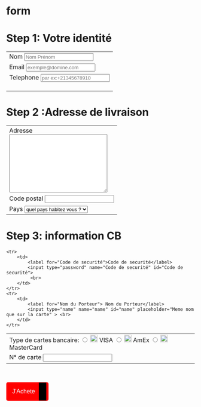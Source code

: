 # form
<!DOCTYPE html>
<html lang="en">
<head>
    <meta charset="UTF-8">
    <meta http-equiv="X-UA-Compatible" content="IE=edge">
    <meta name="viewport" content="width=device-width, initial-scale=1.0">
    <link rel="stylesheet" href="formulaire talbeau.css">
    <title>Formulaire de vente </title>
    <style>
      .button{
        display: inline-flex;
        height: 50px;
        background-color: red;
        border: none;
        outline: none;
        overflow: hidden;
        border-radius: 5px;
        font-size:16px;
        font-weight: 500;
        cursor: pointer;
      }
      .button:hover{
        background-color: darkgreen;
      }
      .button:active{
        background-color: rgb(31, 29, 161);
      }
      .button__text,.button__icon{
        display: inline-flex ;
        align-items: center;
        padding: 0 10px;
        height: 100%;
        color: aliceblue;
      }
      .button__icon{ 
        font-size: 1,5em;
        background-color: black;
      }
    </style>
</head>
<body>
  <h1> Step 1: Votre identité</h1>
  <table>
   <tr>
       <td>
        <label for="name"> Nom</label>
        <input type="name" name="name"id="name" placeholder="Nom Prénom"> <br>
       </td>
   </tr>
   <tr>
       <td>
         <label for="email"> Email </label>
         <input type="email"name="email"placeholder="exemple@domine.com"><br>
       </td>
  </tr>
  <tr>
      <td>
         <label for="tel">Telephone</label>
         <input type="tel"name="telephone"placeholder="par ex:+21345678910"> <br> <br>
        </td>
  </tr>
</table>

<h1>Step 2 :Adresse de livraison</h1>
<table>
    <tr>
        <td>
         <label for="Adresse">Adresse</label><br>
          <textarea name="Adresse" id="Adresse" cols="30" rows="10"></textarea> <br>
        </td>  
    </tr>
    <tr>
        <td>
          <label for="Code postal"> Code postal </label>
         <input type="code postal" name="code postal" id="code postal"> <br>
        </td>
    </tr>
    <tr>
        <td>
          <label for="pays"> Pays </label>
          <select name="pays">
            <option value="pays" selected="selected"> quel pays habitez vous ? </option>

            <option value="Afghanistan">Afghanistan </option>
            <option value="Afrique_Centrale">Afrique_Centrale </option>
            <option value="Afrique_du_sud">Afrique_du_Sud </option>
            <option value="Albanie">Albanie </option>
            <option value="Algerie">Algerie </option>
            <option value="Allemagne">Allemagne </option>
            <option value="Andorre">Andorre </option>
            <option value="Angola">Angola </option>
            <option value="Anguilla">Anguilla </option>
            <option value="Arabie_Saoudite">Arabie_Saoudite </option>
            <option value="Argentine">Argentine </option>
            <option value="Armenie">Armenie </option>
            <option value="Australie">Australie </option>
            <option value="Autriche">Autriche </option>
            <option value="Azerbaidjan">Azerbaidjan </option>

            <option value="Bahamas">Bahamas </option>
            <option value="Bangladesh">Bangladesh </option>
            <option value="Barbade">Barbade </option>
            <option value="Bahrein">Bahrein </option>
            <option value="Belgique">Belgique </option>
            <option value="Belize">Belize </option>
            <option value="Benin">Benin </option>
            <option value="Bermudes">Bermudes </option>
            <option value="Bielorussie">Bielorussie </option>
            <option value="Bolivie">Bolivie </option>
            <option value="Botswana">Botswana </option>
            <option value="Bhoutan">Bhoutan </option>
            <option value="Boznie_Herzegovine">Boznie_Herzegovine </option>
            <option value="Bresil">Bresil </option>
            <option value="Brunei">Brunei </option>
            <option value="Bulgarie">Bulgarie </option>
            <option value="Burkina_Faso">Burkina_Faso </option>
            <option value="Burundi">Burundi </option>

            <option value="Caiman">Caiman </option>
            <option value="Cambodge">Cambodge </option>
            <option value="Cameroun">Cameroun </option>
            <option value="Canada">Canada </option>
            <option value="Canaries">Canaries </option>
            <option value="Cap_vert">Cap_Vert </option>
            <option value="Chili">Chili </option>
            <option value="Chine">Chine </option>
            <option value="Chypre">Chypre </option>
            <option value="Colombie">Colombie </option>
            <option value="Comores">Colombie </option>
            <option value="Congo">Congo </option>
            <option value="Congo_democratique">Congo_democratique </option>
            <option value="Cook">Cook </option>
            <option value="Coree_du_Nord">Coree_du_Nord </option>
            <option value="Coree_du_Sud">Coree_du_Sud </option>
            <option value="Costa_Rica">Costa_Rica </option>
            <option value="Cote_d_Ivoire">Côte_d_Ivoire </option>
            <option value="Croatie">Croatie </option>
            <option value="Cuba">Cuba </option>

            <option value="Danemark">Danemark </option>
            <option value="Djibouti">Djibouti </option>
            <option value="Dominique">Dominique </option>

            <option value="Egypte">Egypte </option>
            <option value="Emirats_Arabes_Unis">Emirats_Arabes_Unis </option>
            <option value="Equateur">Equateur </option>
            <option value="Erythree">Erythree </option>
            <option value="Espagne">Espagne </option>
            <option value="Estonie">Estonie </option>
            <option value="Etats_Unis">Etats_Unis </option>
            <option value="Ethiopie">Ethiopie </option>

            <option value="Falkland">Falkland </option>
            <option value="Feroe">Feroe </option>
            <option value="Fidji">Fidji </option>
            <option value="Finlande">Finlande </option>
            <option value="France">France </option>

            <option value="Gabon">Gabon </option>
            <option value="Gambie">Gambie </option>
            <option value="Georgie">Georgie </option>
            <option value="Ghana">Ghana </option>
            <option value="Gibraltar">Gibraltar </option>
            <option value="Grece">Grece </option>
            <option value="Grenade">Grenade </option>
            <option value="Groenland">Groenland </option>
            <option value="Guadeloupe">Guadeloupe </option>
            <option value="Guam">Guam </option>
            <option value="Guatemala">Guatemala</option>
            <option value="Guernesey">Guernesey </option>
            <option value="Guinee">Guinee </option>
            <option value="Guinee_Bissau">Guinee_Bissau </option>
            <option value="Guinee equatoriale">Guinee_Equatoriale </option>
            <option value="Guyana">Guyana </option>
            <option value="Guyane_Francaise ">Guyane_Francaise </option>

            <option value="Haiti">Haiti </option>
            <option value="Hawaii">Hawaii </option>
            <option value="Honduras">Honduras </option>
            <option value="Hong_Kong">Hong_Kong </option>
            <option value="Hongrie">Hongrie </option>

            <option value="Inde">Inde </option>
            <option value="Indonesie">Indonesie </option>
            <option value="Iran">Iran </option>
            <option value="Iraq">Iraq </option>
            <option value="Irlande">Irlande </option>
            <option value="Islande">Islande </option>
            <option value="Israel">Israel </option>
            <option value="Italie">italie </option>

            <option value="Jamaique">Jamaique </option>
            <option value="Jan Mayen">Jan Mayen </option>
            <option value="Japon">Japon </option>
            <option value="Jersey">Jersey </option>
            <option value="Jordanie">Jordanie </option>

            <option value="Kazakhstan">Kazakhstan </option>
            <option value="Kenya">Kenya </option>
            <option value="Kirghizstan">Kirghizistan </option>
            <option value="Kiribati">Kiribati </option>
            <option value="Koweit">Koweit </option>

            <option value="Laos">Laos </option>
            <option value="Lesotho">Lesotho </option>
            <option value="Lettonie">Lettonie </option>
            <option value="Liban">Liban </option>
            <option value="Liberia">Liberia </option>
            <option value="Liechtenstein">Liechtenstein </option>
            <option value="Lituanie">Lituanie </option>
            <option value="Luxembourg">Luxembourg </option>
            <option value="Lybie">Lybie </option>

            <option value="Macao">Macao </option>
            <option value="Macedoine">Macedoine </option>
            <option value="Madagascar">Madagascar </option>
            <option value="Madère">Madère </option>
            <option value="Malaisie">Malaisie </option>
            <option value="Malawi">Malawi </option>
            <option value="Maldives">Maldives </option>
            <option value="Mali">Mali </option>
            <option value="Malte">Malte </option>
            <option value="Man">Man </option>
            <option value="Mariannes du Nord">Mariannes du Nord </option>
            <option value="Maroc">Maroc </option>
            <option value="Marshall">Marshall </option>
            <option value="Martinique">Martinique </option>
            <option value="Maurice">Maurice </option>
            <option value="Mauritanie">Mauritanie </option>
            <option value="Mayotte">Mayotte </option>
            <option value="Mexique">Mexique </option>
            <option value="Micronesie">Micronesie </option>
            <option value="Midway">Midway </option>
            <option value="Moldavie">Moldavie </option>
            <option value="Monaco">Monaco </option>
            <option value="Mongolie">Mongolie </option>
            <option value="Montserrat">Montserrat </option>
            <option value="Mozambique">Mozambique </option>

            <option value="Namibie">Namibie </option>
            <option value="Nauru">Nauru </option>
            <option value="Nepal">Nepal </option>
            <option value="Nicaragua">Nicaragua </option>
            <option value="Niger">Niger </option>
            <option value="Nigeria">Nigeria </option>
            <option value="Niue">Niue </option>
            <option value="Norfolk">Norfolk </option>
            <option value="Norvege">Norvege </option>
            <option value="Nouvelle_Caledonie">Nouvelle_Caledonie </option>
            <option value="Nouvelle_Zelande">Nouvelle_Zelande </option>

            <option value="Oman">Oman </option>
            <option value="Ouganda">Ouganda </option>
            <option value="Ouzbekistan">Ouzbekistan </option>

            <option value="Pakistan">Pakistan </option>
            <option value="Palau">Palau </option>
            <option value="Palestine">Palestine </option>
            <option value="Panama">Panama </option>
            <option value="Papouasie_Nouvelle_Guinee">Papouasie_Nouvelle_Guinee </option>
            <option value="Paraguay">Paraguay </option>
            <option value="Pays_Bas">Pays_Bas </option>
            <option value="Perou">Perou </option>
            <option value="Philippines">Philippines </option>
            <option value="Pologne">Pologne </option>
            <option value="Polynesie">Polynesie </option>
            <option value="Porto_Rico">Porto_Rico </option>
            <option value="Portugal">Portugal </option>

            <option value="Qatar">Qatar </option>

            <option value="Republique_Dominicaine">Republique_Dominicaine </option>
            <option value="Republique_Tcheque">Republique_Tcheque </option>
            <option value="Reunion">Reunion </option>
            <option value="Roumanie">Roumanie </option>
            <option value="Royaume_Uni">Royaume_Uni </option>
            <option value="Russie">Russie </option>
            <option value="Rwanda">Rwanda </option>

            <option value="Sahara Occidental">Sahara Occidental </option>
            <option value="Sainte_Lucie">Sainte_Lucie </option>
            <option value="Saint_Marin">Saint_Marin </option>
            <option value="Salomon">Salomon </option>
            <option value="Salvador">Salvador </option>
            <option value="Samoa_Occidentales">Samoa_Occidentales</option>
            <option value="Samoa_Americaine">Samoa_Americaine </option>
            <option value="Sao_Tome_et_Principe">Sao_Tome_et_Principe </option>
            <option value="Senegal">Senegal </option>
            <option value="Seychelles">Seychelles </option>
            <option value="Sierra Leone">Sierra Leone </option>
            <option value="Singapour">Singapour </option>
            <option value="Slovaquie">Slovaquie </option>
            <option value="Slovenie">Slovenie</option>
            <option value="Somalie">Somalie </option>
            <option value="Soudan">Soudan </option>
            <option value="Sri_Lanka">Sri_Lanka </option>
            <option value="Suede">Suede </option>
            <option value="Suisse">Suisse </option>
            <option value="Surinam">Surinam </option>
            <option value="Swaziland">Swaziland </option>
            <option value="Syrie">Syrie </option>

            <option value="Tadjikistan">Tadjikistan </option>
            <option value="Taiwan">Taiwan </option>
            <option value="Tonga">Tonga </option>
            <option value="Tanzanie">Tanzanie </option>
            <option value="Tchad">Tchad </option>
            <option value="Thailande">Thailande </option>
            <option value="Tibet">Tibet </option>
            <option value="Timor_Oriental">Timor_Oriental </option>
            <option value="Togo">Togo </option>
            <option value="Trinite_et_Tobago">Trinite_et_Tobago </option>
            <option value="Tristan da cunha">Tristan de cuncha </option>
            <option value="Tunisie">Tunisie </option>
            <option value="Turkmenistan">Turmenistan </option>
            <option value="Turquie">Turquie </option>

            <option value="Ukraine">Ukraine </option>
            <option value="Uruguay">Uruguay </option>

            <option value="Vanuatu">Vanuatu </option>
            <option value="Vatican">Vatican </option>
            <option value="Venezuela">Venezuela </option>
            <option value="Vierges_Americaines">Vierges_Americaines </option>
            <option value="Vierges_Britanniques">Vierges_Britanniques </option>
            <option value="Vietnam">Vietnam </option>

            <option value="Wake">Wake </option>
            <option value="Wallis et Futuma">Wallis et Futuma </option>

            <option value="Yemen">Yemen </option>
            <option value="Yougoslavie">Yougoslavie </option>

            <option value="Zambie">Zambie </option>
            <option value="Zimbabwe">Zimbabwe </option>

            </select> <br>
       </td>
    </tr>

</table>

<h1>Step 3: information CB</h1>
<table>
  <tr> 
        <td>   
          <label for="type de carte bancaire"> Type de cartes bancaire:</b></label>
          <input type="radio" name="card" id="VISA">
         <input type="image" src="logo visa.jpg" alt="VISA" width="20" height="20">
         <label for="VISA"> VISA </label>
         <input type="radio" name="card" id="AmEx">
         <input type="image" src="logo AmEx.jpg" alt="AmEx" width="20" height="20">
         <label for="AmEx"> AmEx </label>
         <input type="radio" name="Card" id="MasterCard">
         <input type="image" src="logo mastercard.jpg" alt="AmEx" width="20" height="20">
         <label for="Mastercard">MasterCard</label> <br>
        </td>
  </tr>
     <tr>
        <td>
         <label for="N° de carte">N° de carte</label>
          <input type="number" name="N° de carte" id="N° de carte"> <br>
        </td>
      </tr>

    <tr>    
        <td> 
            <label for="Code de securité">Code de securité</label>
            <input type="password" name="Code de securité" id="Code de securité">
             <br>
        </td>
    </tr> 
    <tr> 
        <td>       
            <label for="Nom du Porteur"> Nom du Porteur</label>
            <input type="name" name="name" id="name" placeholder="Meme nom que sur la carte" > <br>
        </td>    
    </tr>        

</table>  <br> <br> 
<button  type="button" class="button">
  <span class="button__text">J'Achete</span>
  <span class="button__icon">
    <ion-icon name="checkmark-done-outline"></ion-icon>

  </span>
</button>
<script type="module" src="https://unpkg.com/ionicons@5.5.2/dist/ionicons/ionicons.esm.js"></script>



</body>
</html>
